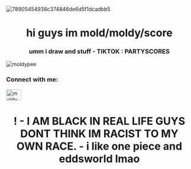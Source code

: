 
![78905454938c374846de6d5f1dcadbb5](https://github.com/user-attachments/assets/8f36c066-bc13-4030-9143-afeb0c981fcb)


<h1 align="center">hi guys im mold/moldy/score</h1>
<h3 align="center">umm i draw and stuff - TIKTOK : PARTYSCORES </h3>

<p align="left"> <img src="https://komarev.com/ghpvc/?username=moldypee&label=Profile%20views&color=0e75b6&style=flat" alt="moldypee" /> </p>

<h3 align="left">Connect with me:</h3>
<p align="left">
<a href="https://instagram.com/moldypee" target="blank"><img align="center" src="https://raw.githubusercontent.com/rahuldkjain/github-profile-readme-generator/master/src/images/icons/Social/instagram.svg" alt="moldypee" height="30" width="40" /></a>
</p>


<h1 align="center"> !   - I AM BLACK IN REAL LIFE GUYS DONT THINK IM RACIST TO MY OWN RACE. - i like one piece and eddsworld lmao
